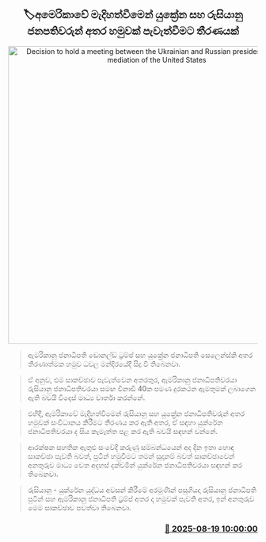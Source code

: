 <p align='center'><b><h2 align='center' title='Decision to hold a meeting between the Ukrainian and Russian presidents with the mediation of the United States'>🏷අමෙරිකාවේ මැදිහත්වීමෙන් යුක්‍රේන සහ රුසියානු ජනපතිවරුන් අතර හමුවක් පැවැත්වීමට තීරණයක්</h2></b></p>
<p align='center'><img src='https://helakuru.sgp1.cdn.digitaloceanspaces.com/esana/images/lib/putin-zelenki.jpg' width='600' alt='Decision to hold a meeting between the Ukrainian and Russian presidents with the mediation of the United States'></p>

> ඇමරිකානු ජනාධිපති ඩොනල්ඩ් ට්‍රම්ප් සහ යුක්‍රේන ජනාධිපති සෙලෙන්ස්කි අතර තීරණාත්මක හමුව ධවල මන්දිරයේදී සිදු වී තිබෙනවා.

> ඒ අනුව, එම සාකච්ඡාව පැවැත්වෙන අතරතුර, ඇමරිකානු ජනාධිපතිවරයා රුසියානු ජනාධිපතිවරයා සමඟ විනාඩි 40ක පමණ දුරකථන ඇමතුමක් ලබාගෙන ඇති බවයි විදෙස් මාධ්‍ය වාර්තා කරන්නේ.

> එහිදී, ඇමරිකාවේ මැදිහත්වීමෙන් රුසියානු සහ යුක්‍රේන ජනාධිපතිවරුන් අතර හමුවක් සංවිධානය කිරීමට තීරණය කර ඇති අතර, ඒ සඳහා යුක්රේන ජනාධිපතිවරයා ද සිය කැමැත්ත පළ කර ඇති බවයි සඳහන් වන්නේ.

> ආරක්ෂක සහතික ඇතුළු සංවේදී කරුණු සම්බන්ධයෙන් අද දින ඉතා හොඳ සාකච්ඡා පැවති බවත්, පුටින් හමුවීමට තමන් සූදානම් බවත් සාකච්ඡාවෙන් අනතුරුව මාධ්‍ය වෙත අදහස් දක්වමින් යුක්රේන ජනාධිපතිවරයා සඳහන් කර තිබෙනවා.

> රුසියානු - යුක්රේන යුද්ධය අවසන් කිරීමේ අරමුණින් පසුගියදා රුසියානු ජනාධිපති පුටින් සහ ඇමරිකානු ජනාධිපති ට්‍රම්ප් අතර ද හමුවක් පැවති අතර, ඉන් අනතුරුව මෙම සාකච්ඡාව පවත්වා තිබෙනවා.



<h3 align='right'><a href='https://www.helakuru.lk/esana/p/112808/'>📅 2025-08-19 10:00:00</a></h3>
